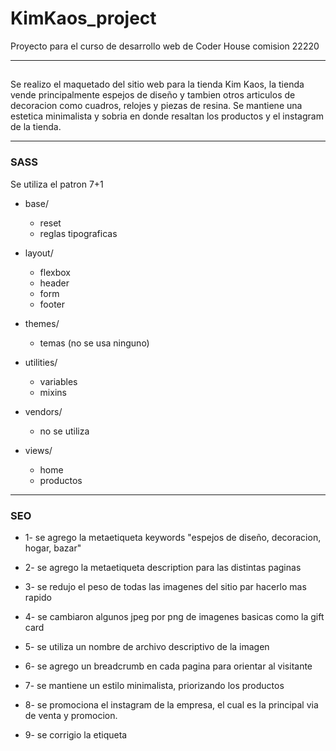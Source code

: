 # KimKaos_project
Proyecto para el curso de desarrollo web de Coder House comision 22220

-----------------------------------------------------------------------------------------------------------------------------------

##
Se realizo el maquetado del sitio web para la tienda Kim Kaos, la tienda vende principalmente espejos de diseño y tambien otros articulos de decoracion como cuadros, relojes y piezas de resina.
Se mantiene una estetica minimalista y sobria en donde resaltan los productos y el instagram de la tienda.

-----------------------------------------------------------------------------------------------------------------------------------

### SASS
Se utiliza el patron 7+1

- base/
  - reset
  - reglas tipograficas

- layout/     
  - flexbox
  - header
  - form
  - footer

- themes/     
  - temas (no se usa ninguno)

- utilities/  
  - variables
  - mixins

- vendors/    
  - no se utiliza

- views/      
  - home
  - productos

-----------------------------------------------------------------------------------------------------------------------------------

### SEO
- 1-  se agrego la metaetiqueta keywords "espejos de diseño, decoracion, hogar, bazar"

- 2-  se agrego la metaetiqueta description para las distintas paginas

- 3-  se redujo el peso de todas las imagenes del sitio par hacerlo mas rapido

- 4-  se cambiaron algunos jpeg por png de imagenes basicas como la gift card

- 5-  se utiliza un nombre de archivo descriptivo de la imagen

- 6-  se agrego un breadcrumb en cada pagina para orientar al visitante

- 7-  se mantiene un estilo minimalista, priorizando los productos

- 8-  se promociona el instagram de la empresa, el cual es la principal via de venta y promocion.

- 9-  se corrigio la etiqueta <title>

- 10- los distintos directorios del sitio de muestran de forma clara y concisa dentro de la carpeta pages

- 11- se corrigio la etiqueta <html lang="en"> por es-AR

- 12- documento entero validado con w3c, se eliminarion varios id y class repetidos o innecesarios

- 13- creado sitemap.xml

- 14- sitio verificado con google search console

- 15- accesibilidad:

  se completo el texto alternativo de las imagenes
  
  se agrego el atributo tabindex en el formulario de contacto
  
  se agrego accesskey a los botones de instagram y whatsapp


falta pagina 404

### Tecnologias y Servicios utilizados

- HTML / CSS

- SASS

- Bootstrap

- Herramientas de google

  Google Fonts

  Google Analytics

  Google Search Console

- BEM

- Git / GitHub

- Font Awesome / Flaticon

- Favicon

- OpenGraph

- CSS Tool Reset

- FileZilla

- Visual Studio Code

- W3C Validator